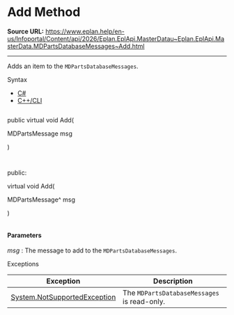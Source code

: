 # Add Method

**Source URL:** https://www.eplan.help/en-us/Infoportal/Content/api/2026/Eplan.EplApi.MasterDatau~Eplan.EplApi.MasterData.MDPartsDatabaseMessages~Add.html

---

Adds an item to the `MDPartsDatabaseMessages`.

Syntax

- [C#](#i-syntax-CS)
- [C++/CLI](#i-syntax-CPP2005)

```
```
public virtual void Add( 

   MDPartsMessage msg

)
```
```

```
```
public:

virtual void Add( 

   MDPartsMessage^ msg

)
```
```

#### Parameters

*msg*
:   The message to add to the `MDPartsDatabaseMessages`.

Exceptions

| Exception | Description |
| --- | --- |
| [System.NotSupportedException](#) | The `MDPartsDatabaseMessages` is read-only. |
